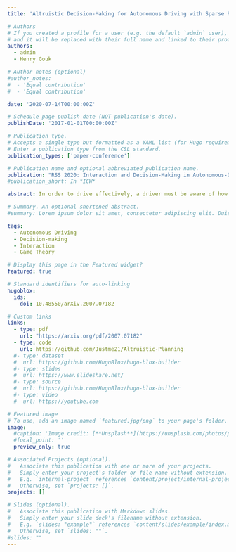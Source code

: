 ```yaml
---
title: 'Altruistic Decision-Making for Autonomous Driving with Sparse Rewards'

# Authors
# If you created a profile for a user (e.g. the default `admin` user), write the username (folder name) here
# and it will be replaced with their full name and linked to their profile.
authors:
  - admin
  - Henry Gouk

# Author notes (optional)
#author_notes:
#  - 'Equal contribution'
#  - 'Equal contribution'

date: '2020-07-14T00:00:00Z'

# Schedule page publish date (NOT publication's date).
publishDate: '2017-01-01T00:00:00Z'

# Publication type.
# Accepts a single type but formatted as a YAML list (for Hugo requirements).
# Enter a publication type from the CSL standard.
publication_types: ['paper-conference']

# Publication name and optional abbreviated publication name.
publication: "RSS 2020: Interaction and Decision-Making in Autonomous-Driving Workshop"
#publication_short: In *ICW*

abstract: In order to drive effectively, a driver must be aware of how they can expect other vehicles’ behaviour to be affected by their decisions, and also how they are expected to behave by other drivers. One common family of methods for addressing this problem of interaction are those based on Game Theory. Such approaches often make assumptions about leaders and followers in an interaction which can result in conflicts arising when vehicles do not agree on the hierarchy, resulting in sub- optimal behaviour. In this work we define a measurement for the incidence of conflicts, Area of Conflict (AoC), for a given interactive decision-making model. Furthermore, we propose a novel decision-making method that reduces this value compared to an existing approach for incorporating altruistic behaviour. We verify our theoretical analysis empirically using a simulated lane-change scenario.

# Summary. An optional shortened abstract.
#summary: Lorem ipsum dolor sit amet, consectetur adipiscing elit. Duis posuere tellus ac convallis placerat. Proin tincidunt magna sed ex sollicitudin condimentum.

tags:
  - Autonomous Driving
  - Decision-making
  - Interaction
  - Game Theory

# Display this page in the Featured widget?
featured: true

# Standard identifiers for auto-linking
hugoblox:
  ids:
    doi: 10.48550/arXiv.2007.07182

# Custom links
links:
  - type: pdf
    url: "https://arxiv.org/pdf/2007.07182"
  - type: code
    url: https://github.com/Justme21/Altruistic-Planning
  #- type: dataset
  #  url: https://github.com/HugoBlox/hugo-blox-builder
  #- type: slides
  #  url: https://www.slideshare.net/
  #- type: source
  #  url: https://github.com/HugoBlox/hugo-blox-builder
  #- type: video
  #  url: https://youtube.com

# Featured image
# To use, add an image named `featured.jpg/png` to your page's folder.
image:
  #caption: 'Image credit: [**Unsplash**](https://unsplash.com/photos/pLCdAaMFLTE)'
  #focal_point: ''
  preview_only: true

# Associated Projects (optional).
#   Associate this publication with one or more of your projects.
#   Simply enter your project's folder or file name without extension.
#   E.g. `internal-project` references `content/project/internal-project/index.md`.
#   Otherwise, set `projects: []`.
projects: []

# Slides (optional).
#   Associate this publication with Markdown slides.
#   Simply enter your slide deck's filename without extension.
#   E.g. `slides: "example"` references `content/slides/example/index.md`.
#   Otherwise, set `slides: ""`.
#slides: ""
---
```


<!-- > [!NOTE]
> Click the _Cite_ button above to demo the feature to enable visitors to import publication metadata into their reference management software.

> [!NOTE]
> Create your slides in Markdown - click the _Slides_ button to check out the example.

Add the publication's **full text** or **supplementary notes** here. You can use rich formatting such as including [code, math, and images](https://docs.hugoblox.com/content/writing-markdown-latex/). -->
